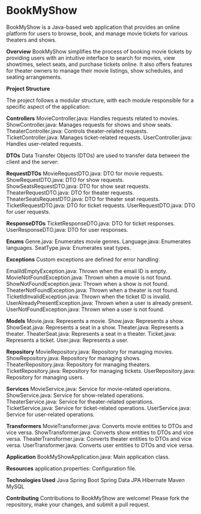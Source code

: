# **BookMyShow**
BookMyShow is a Java-based web application that provides an online platform for users to browse, book, and manage movie tickets for various theaters and shows.

**Overview**
BookMyShow simplifies the process of booking movie tickets by providing users with an intuitive interface to search for movies, view showtimes, select seats, and purchase tickets online. It also offers features for theater owners to manage their movie listings, show schedules, and seating arrangements.

**Project Structure**

The project follows a modular structure, with each module responsible for a specific aspect of the application:


**Controllers**
MovieController.java: Handles requests related to movies.
ShowController.java: Manages requests for shows and show seats.
TheaterController.java: Controls theater-related requests.
TicketController.java: Manages ticket-related requests.
UserController.java: Handles user-related requests.


**DTOs**
Data Transfer Objects (DTOs) are used to transfer data between the client and the server:

**RequestDTOs**
MovieRequestDTO.java: DTO for movie requests.
ShowRequestDTO.java: DTO for show requests.
ShowSeatsRequestDTO.java: DTO for show seat requests.
TheaterRequestDTO.java: DTO for theater requests.
TheaterSeatsRequestDTO.java: DTO for theater seat requests.
TicketRequestDTO.java: DTO for ticket requests.
UserRequestDTO.java: DTO for user requests.

**ResponseDTOs**
TicketResponseDTO.java: DTO for ticket responses.
UserResponseDTO.java: DTO for user responses.


**Enums**
Genre.java: Enumerates movie genres.
Language.java: Enumerates languages.
SeatType.java: Enumerates seat types.


**Exceptions**
Custom exceptions are defined for error handling:

EmailIdEmptyException.java: Thrown when the email ID is empty.
MovieNotFoundException.java: Thrown when a movie is not found.
ShowNotFoundException.java: Thrown when a show is not found.
TheaterNotFoundException.java: Thrown when a theater is not found.
TicketIdInvalidException.java: Thrown when the ticket ID is invalid.
UserAlreadyPresentException.java: Thrown when a user is already present.
UserNotFoundException.java: Thrown when a user is not found.


**Models**
Movie.java: Represents a movie.
Show.java: Represents a show.
ShowSeat.java: Represents a seat in a show.
Theater.java: Represents a theater.
TheaterSeat.java: Represents a seat in a theater.
Ticket.java: Represents a ticket.
User.java: Represents a user.


**Repository**
MovieRepository.java: Repository for managing movies.
ShowRepository.java: Repository for managing shows.
TheaterRepository.java: Repository for managing theaters.
TicketRepository.java: Repository for managing tickets.
UserRepository.java: Repository for managing users.


**Services**
MovieService.java: Service for movie-related operations.
ShowService.java: Service for show-related operations.
TheaterService.java: Service for theater-related operations.
TicketService.java: Service for ticket-related operations.
UserService.java: Service for user-related operations.


**Transformers**
MovieTransformer.java: Converts movie entities to DTOs and vice versa.
ShowTransformer.java: Converts show entities to DTOs and vice versa.
TheaterTransformer.java: Converts theater entities to DTOs and vice versa.
UserTransformer.java: Converts user entities to DTOs and vice versa.


**Application**
BookMyShowApplication.java: Main application class.


**Resources**
application.properties: Configuration file.


**Technologies Used**
Java
Spring Boot
Spring Data JPA
Hibernate
Maven
MySQL 


**Contributing**
Contributions to BookMyShow are welcome! Please fork the repository, make your changes, and submit a pull request.

